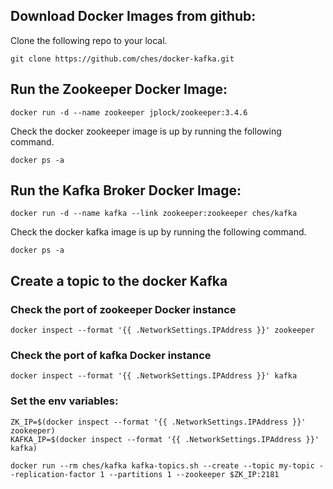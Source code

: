 ## Download Docker Images from github:

Clone the following repo to your local.  

```
git clone https://github.com/ches/docker-kafka.git
```
## Run the Zookeeper Docker Image:

```
docker run -d --name zookeeper jplock/zookeeper:3.4.6
```

Check the docker zookeeper image is up by running the following command.

```
docker ps -a
```
## Run the Kafka Broker Docker Image:

```
docker run -d --name kafka --link zookeeper:zookeeper ches/kafka
```

Check the docker kafka image is up by running the following command.  

```
docker ps -a
```

## Create a topic to the docker Kafka

### Check the port of zookeeper Docker instance

```
docker inspect --format '{{ .NetworkSettings.IPAddress }}' zookeeper
```

### Check the port of kafka Docker instance

```
docker inspect --format '{{ .NetworkSettings.IPAddress }}' kafka
```

### Set the env variables:

```
ZK_IP=$(docker inspect --format '{{ .NetworkSettings.IPAddress }}' zookeeper)
KAFKA_IP=$(docker inspect --format '{{ .NetworkSettings.IPAddress }}' kafka)
```

```
docker run --rm ches/kafka kafka-topics.sh --create --topic my-topic --replication-factor 1 --partitions 1 --zookeeper $ZK_IP:2181
```
